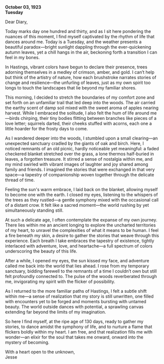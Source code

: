 
**October 03, 1923**  
**Tuesday**  

Dear Diary,  

Today marks day one hundred and thirty, and as I sit here pondering the nuances of this moment, I find myself captivated by the rhythm of life that dances around me. Today is a Tuesday, and the weather presents a beautiful paradox—bright sunlight dappling through the ever-quickening autumn leaves, yet a chill hangs in the air, beckoning forth a transition I can feel in my bones. 

In Hastings, vibrant colors have begun to declare their presence, trees adorning themselves in a medley of crimson, amber, and gold. I can’t help but think of the artistry of nature, how each brushstroke narrates stories of change and resilience—the unfurling of leaves, just as my own spirit too longs to touch the landscapes that lie beyond my familiar shores.

This morning, I decided to stretch the boundaries of my comfort zone and set forth on an unfamiliar trail that led deep into the woods. The air carried the earthy scent of damp soil mixed with the sweet aroma of apples nearing harvest. While I embraced the solitude, I also felt the hum of life around me—birds chirping, their tiny bodies flitting between branches like pieces of a love letter; squirrels darted, their cheeks stuffed with acorns, each one a little hoarder for the frosty days to come. 

As I wandered deeper into the woods, I stumbled upon a small clearing—an unexpected sanctuary cradled by the giants of oak and birch. Here, I noticed remnants of an old picnic, hardly noticeable yet meaningful: a faded checkered blanket stretched over the grass, a lone thermos half-buried in leaves, a forgotten treasure. It stirred a sense of nostalgia within me, and my mind swirled with vibrant images of laughter and joy shared among family and friends. I imagined the stories that were exchanged in that very space—a tapestry of companionship woven together through the delicate thread of time. 

Feeling the sun's warm embrace, I laid back on the blanket, allowing myself to become one with the earth. I closed my eyes, listening to the whispers of the trees as they rustled—a gentle symphony mixed with the occasional call of a distant crow. It felt like a sacred moment—the world rushing by yet simultaneously standing still. 

At such a delicate age, I often contemplate the expanse of my own journey. There lies within me an ancient longing to explore the uncharted territories of my heart, to unravel the complexities of what it means to be human. I feel a fire beneath my skin, a desire to gather the stories that weave through this experience. Each breath I take embraces the tapestry of existence, tightly interlaced with adventure, love, and heartache—a full spectrum of colors underscoring the beauty of this life.

After a while, I opened my eyes, the sun kissed my face, and adventure called me back into the world that lies ahead. I rose from my temporary sanctuary, bidding farewell to the remnants of a time I couldn’t own but still felt profoundly connected to. The pulse of the woods reverberated through me, invigorating my spirit with the flicker of possibility.

As I returned to the more familiar paths of Hastings, I felt a subtle shift within me—a sense of realization that my story is still unwritten, one filled with encounters yet to be forged and moments bursting with untamed beauty. The world outside dances with potential, a sprawling canvas extending far beyond the limits of my imagination.

So here I find myself, at the ripe age of 130 days, ready to gather my stories, to dance amidst the symphony of life, and to nurture a flame that flickers boldly within my heart. I am free, and that realization fills me with wonder—an elixir for the soul that takes me onward, onward into the mystery of becoming.

With a heart open to the unknown,  
Jesse
